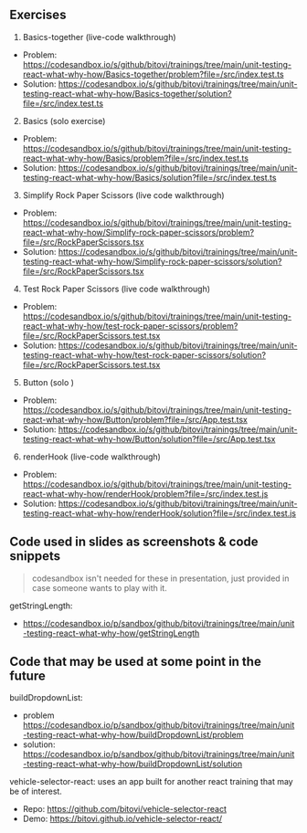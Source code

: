 ## Exercises

1. Basics-together (live-code walkthrough)

- Problem: https://codesandbox.io/s/github/bitovi/trainings/tree/main/unit-testing-react-what-why-how/Basics-together/problem?file=/src/index.test.ts
- Solution: https://codesandbox.io/s/github/bitovi/trainings/tree/main/unit-testing-react-what-why-how/Basics-together/solution?file=/src/index.test.ts

2. Basics (solo exercise)

- Problem: https://codesandbox.io/s/github/bitovi/trainings/tree/main/unit-testing-react-what-why-how/Basics/problem?file=/src/index.test.ts
- Solution: https://codesandbox.io/s/github/bitovi/trainings/tree/main/unit-testing-react-what-why-how/Basics/solution?file=/src/index.test.ts

3. Simplify Rock Paper Scissors (live code walkthrough)

- Problem: https://codesandbox.io/s/github/bitovi/trainings/tree/main/unit-testing-react-what-why-how/Simplify-rock-paper-scissors/problem?file=/src/RockPaperScissors.tsx
- Solution: https://codesandbox.io/s/github/bitovi/trainings/tree/main/unit-testing-react-what-why-how/Simplify-rock-paper-scissors/solution?file=/src/RockPaperScissors.tsx

4. Test Rock Paper Scissors (live code walkthrough)

- Problem: https://codesandbox.io/s/github/bitovi/trainings/tree/main/unit-testing-react-what-why-how/test-rock-paper-scissors/problem?file=/src/RockPaperScissors.test.tsx
- Solution: https://codesandbox.io/s/github/bitovi/trainings/tree/main/unit-testing-react-what-why-how/test-rock-paper-scissors/solution?file=/src/RockPaperScissors.test.tsx

5. Button (solo )

- Problem: https://codesandbox.io/s/github/bitovi/trainings/tree/main/unit-testing-react-what-why-how/Button/problem?file=/src/App.test.tsx
- Solution: https://codesandbox.io/s/github/bitovi/trainings/tree/main/unit-testing-react-what-why-how/Button/solution?file=/src/App.test.tsx

6. renderHook (live-code walkthrough)

- Problem: https://codesandbox.io/s/github/bitovi/trainings/tree/main/unit-testing-react-what-why-how/renderHook/problem?file=/src/index.test.js
- Solution: https://codesandbox.io/s/github/bitovi/trainings/tree/main/unit-testing-react-what-why-how/renderHook/solution?file=/src/index.test.js

## Code used in slides as screenshots & code snippets

> codesandbox isn't needed for these in presentation, just provided in case someone wants to play with it.

getStringLength:

- https://codesandbox.io/p/sandbox/github/bitovi/trainings/tree/main/unit-testing-react-what-why-how/getStringLength

## Code that may be used at some point in the future

buildDropdownList:

- problem https://codesandbox.io/p/sandbox/github/bitovi/trainings/tree/main/unit-testing-react-what-why-how/buildDropdownList/problem
- solution: https://codesandbox.io/p/sandbox/github/bitovi/trainings/tree/main/unit-testing-react-what-why-how/buildDropdownList/solution

vehicle-selector-react: uses an app built for another react training that may be of interest.

- Repo: https://github.com/bitovi/vehicle-selector-react
- Demo: https://bitovi.github.io/vehicle-selector-react/
